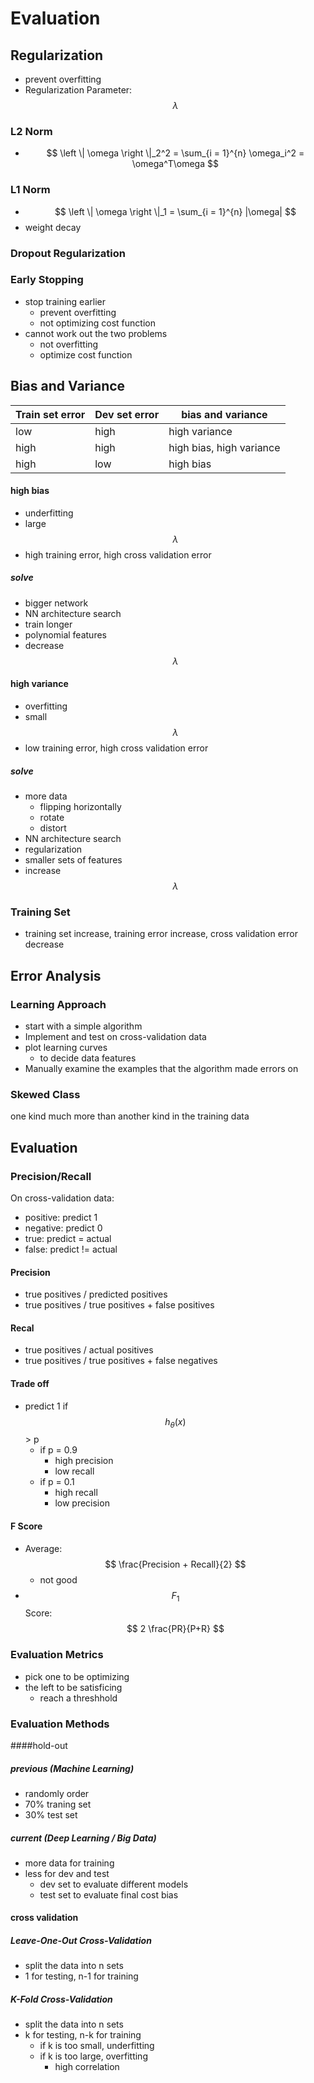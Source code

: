 # Evaluation

## Regularization

- prevent overfitting
- Regularization Parameter: $$ \lambda $$

### L2 Norm

- $$ \left \| \omega \right \|_2^2 = \sum_{i = 1}^{n} \omega_i^2 = \omega^T\omega $$

### L1 Norm

-  $$ \left \| \omega \right \|_1 = \sum_{i = 1}^{n} |\omega| $$
- weight decay

### Dropout Regularization

### Early Stopping

- stop training earlier
  - prevent overfitting
  - not optimizing cost function
- cannot work out the two problems
  - not overfitting
  - optimize cost function



## Bias and Variance

| Train set error | Dev set error | bias and variance        |
| --------------- | ------------- | ------------------------ |
| low             | high          | high variance            |
| high            | high          | high bias, high variance |
| high            | low           | high bias                |

#### high bias

- underfitting
- large $$ \lambda $$
- high training error, high cross validation error 

##### solve

- bigger network
- NN architecture search
- train longer
- polynomial features
- decrease $$ \lambda $$

#### high variance

- overfitting
- small $$ \lambda $$
- low training error, high cross validation error

##### solve

- more data
  - flipping horizontally
  - rotate
  - distort
- NN architecture search
- regularization
- smaller sets of features
- increase $$ \lambda $$

### Training Set

- training set increase, training error increase, cross validation error decrease

## Error Analysis

### Learning Approach

- start with a simple algorithm
- Implement and test on cross-validation data
- plot learning curves
  - to decide data features
- Manually examine the examples that the algorithm made errors on

### Skewed Class

one kind much more than another kind in the training data



## Evaluation

### Precision/Recall

On cross-validation data:

- positive: predict 1
- negative: predict 0
- true: predict = actual
- false: predict != actual 

#### Precision

- true positives / predicted positives
- true positives / true positives + false positives

#### Recal

- true positives / actual positives
- true positives / true positives + false negatives

#### Trade off

- predict 1 if $$ h_\theta(x) $$ > p
  - if p = 0.9
    - high precision
    - low recall
  - if p = 0.1
    - high recall
    - low precision

#### F Score

- Average: $$ \frac{Precision + Recall}{2} $$
  - not good
- $$ F_1 $$ Score: $$ 2 \frac{PR}{P+R} $$

### Evaluation Metrics

- pick one to be optimizing
- the left to be satisficing
  - reach a threshhold

### Evaluation Methods

####hold-out

##### previous (Machine Learning)

- randomly order
- 70% traning set
- 30% test set

##### current (Deep Learning / Big Data)

- more data for training
- less for dev and test
  - dev set to evaluate different models
  - test set to evaluate final cost bias

#### cross validation 

##### Leave-One-Out Cross-Validation

- split the data into n sets
- 1 for testing, n-1 for training

##### K-Fold Cross-Validation

- split the data into n sets
- k for testing, n-k for training
  - if k is too small, underfitting
  - if k is too large, overfitting
    - high correlation



